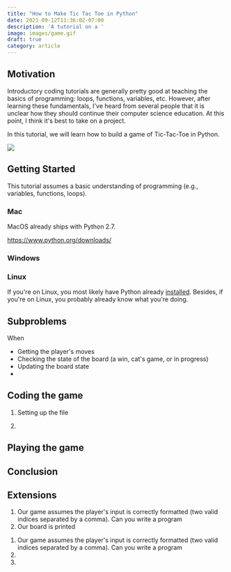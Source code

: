 ```yaml
---
title: "How to Make Tic Tac Toe in Python"
date: 2021-09-12T11:36:02-07:00
description: 'A tutorial on a '
image: images/game.gif
draft: true
category: article
---
```



## Motivation

Introductory coding tutorials are generally pretty good at teaching the basics of programming: loops, functions, variables, etc. However, after learning these fundamentals, I've heard from several people that it is unclear how they should continue their computer science education. At this point, I think it's best to take on a project.

In this tutorial, we will learn how to build a game of Tic-Tac-Toe in Python.

![](/images/game.gif)


## Getting Started

This tutorial assumes a basic understanding of programming (e.g., variables, functions, loops). 

### Mac

MacOS already ships with Python 2.7.

https://www.python.org/downloads/

### Windows



### Linux

If you're on Linux, you most likely have Python already [installed](https://unix.stackexchange.com/questions/24802/on-which-unix-distributions-is-python-installed-as-part-of-the-default-install
). Besides, if you're on Linux, you probably already know what you're doing.


## Subproblems

When 


- Getting the player's moves
- Checking the state of the board (a win, cat's game, or in progress)
- Updating the board state
- 


## Coding the game

1. Setting up the file 


2. 



## Playing the game


## Conclusion



## Extensions



1. Our game assumes the player's input is correctly formatted (two valid indices separated by a comma). Can you write a program 
2. Our board is printed

<ol>
<li> Our game assumes the player's input is correctly formatted (two valid indices separated by a comma). Can you write a program</li>
<li> </li>
<li> </li>

</ol>
